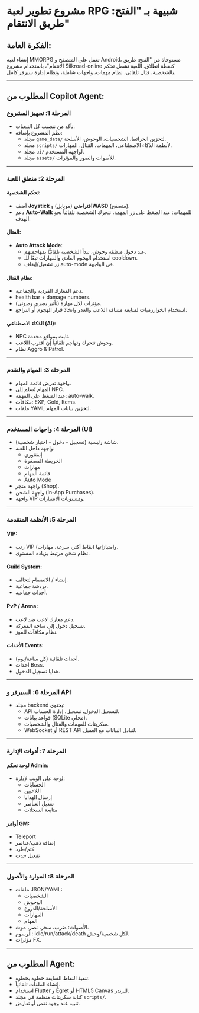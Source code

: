 
# مشروع تطوير لعبة RPG شبيهة بـ "الفتح: طريق الانتقام"

## الفكرة العامة:
إنشاء لعبة MMORPG تعمل على المتصفح و Android، مستوحاة من "الفتح: طريق الانتقام"، باستخدام مشروع Silkroad-online كنقطة انطلاق. اللعبة تشمل تحكم بالشخصية، قتال تلقائي، نظام مهمات، واجهات شاملة، ونظام إدارة سيرفر كامل.

---

## المطلوب من Copilot Agent:

### المرحلة 1: تجهيز المشروع
- تأكد من تنصيب كل التبعيات.
- نظم المشروع بإضافة:
  - مجلد `game_data/` لتخزين الخرائط، الشخصيات، الوحوش، الأسلحة.
  - مجلد `scripts/` لأنظمة الذكاء الاصطناعي، المهمات، القتال، المهارات.
  - مجلد `ui/` لواجهة المستخدم.
  - مجلد `assets/` للأصوات والصور والمؤثرات.

---

### المرحلة 2: منطق اللعبة

#### تحكم الشخصية:
- أضف **Joystick افتراضي** (موبايل) و**WASD** (متصفح).
- دعم **Auto-Walk** للمهمات: عند الضغط على زر المهمة، تتحرك الشخصية تلقائياً نحو الهدف.

#### القتال:
- **Auto Attack Mode**:
  - عند دخول منطقة وحوش، تبدأ الشخصية تلقائيًّا بمهاجمتهم.
  - استخدام الهجوم العادي والمهارات تبعًا للـ cooldown.
  - زر تشغيل/إيقاف auto-mode في الواجهة.

#### نظام القتال:
- دعم المعارك الفردية والجماعية.
- health bar + damage numbers.
- مؤثرات لكل مهارة (تأثير بصري وصوتي).
- استخدام الخوارزميات لمتابعة مسافة اللاعب والعدو واتخاذ قرار الهجوم أو التراجع.

#### الذكاء الاصطناعي (AI):
- NPC ثابت بمواقع محددة.
- وحوش تتحرك وتهاجم تلقائياً إن اقترب اللاعب.
- نظام Aggro & Patrol.

---

### المرحلة 3: المهام والتقدم
- واجهة تعرض قائمة المهام.
- المهام تُسلم إلى NPC.
- عند الضغط على المهمة: auto-walk.
- مكافآت: EXP, Gold, Items.
- ملفات YAML لتخزين بيانات المهام.

---

### المرحلة 4: واجهات المستخدم (UI)
- شاشة رئيسية (تسجيل - دخول - اختيار شخصية).
- واجهة داخل اللعبة:
  - إنفنتوري
  - الخريطة المصغرة
  - مهارات
  - قائمة المهام
  - Auto Mode
- واجهة متجر (Shop).
- واجهة الشحن (In-App Purchases).
- واجهة VIP ومستويات الامتيازات.

---

### المرحلة 5: الأنظمة المتقدمة

#### VIP:
- رتب VIP وامتيازاتها (نقاط أكثر، سرعة، مهارات).
- نظام شحن مرتبط بزيادة المستوى.

#### Guild System:
- إنشاء / الانضمام لتحالف.
- دردشة جماعية.
- أحداث جماعية.

#### PvP / Arena:
- دعم معارك لاعب ضد لاعب.
- تسجيل دخول إلى ساحة المعركة.
- نظام مكافآت للفوز.

#### الأحداث Events:
- أحداث تلقائية (كل ساعة/يوم).
- أحداث Boss.
- هدايا تسجيل الدخول.

---

### المرحلة 6: السيرفر و API
- مجلد backend يحتوي:
  - API لتسجيل الدخول، تسجيل، إدارة الحساب.
  - قواعد بيانات (SQLite محلي).
  - سكربتات للمهمات والقتال والشخصيات.
  - WebSocket أو REST API لتبادل البيانات مع العميل.

---

### المرحلة 7: أدوات الإدارة

#### لوحة تحكم Admin:
- لوحة على الويب لإدارة:
  - الحسابات
  - اللاعبين
  - إرسال الهدايا
  - تعديل العناصر
  - متابعة السجلات

#### أوامر GM:
- Teleport
- إضافة ذهب/عناصر
- كتم/طرد
- تفعيل حدث

---

### المرحلة 8: الموارد والأصول
- ملفات JSON/YAML:
  - الشخصيات
  - الوحوش
  - الأسلحة/الدروع
  - المهارات
  - المهام
- الأصوات: ضرب، سحر، نصر، موت.
- الرسوم: idle/run/attack/death لكل شخصية/وحش.
- مؤثرات FX.

---

## المطلوب من Agent:
- تنفيذ النقاط السابقة خطوة بخطوة.
- إنشاء الملفات تلقائياً.
- استخدام Flutter و Egret أو HTML5 Canvas للرندر.
- كتابة سكربتات منظمة في مجلد `scripts/`.
- تنبيه عند وجود نقص أو تعارض.
